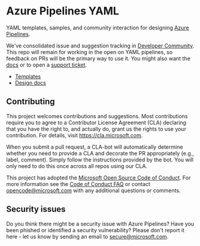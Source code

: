 # Azure Pipelines YAML

YAML templates, samples, and community interaction for designing [Azure Pipelines](https://docs.microsoft.com/azure/devops/pipelines/).

We've consolidated issue and suggestion tracking in [Developer Community](https://developercommunity.visualstudio.com/spaces/21/index.html).
This repo will remain for working in the open on YAML pipelines, so feedback on PRs will be the primary way to use it.
You might also want the [docs](https://docs.microsoft.com/en-us/azure/devops/pipelines/?view=azure-devops) or to open a [support ticket](https://azure.microsoft.com/support/devops/).

- [Templates](templates/)
- [Design docs](design/README.md)

## Contributing

This project welcomes contributions and suggestions.  Most contributions require you to agree to a
Contributor License Agreement (CLA) declaring that you have the right to, and actually do, grant us
the rights to use your contribution. For details, visit https://cla.microsoft.com.

When you submit a pull request, a CLA-bot will automatically determine whether you need to provide
a CLA and decorate the PR appropriately (e.g., label, comment). Simply follow the instructions
provided by the bot. You will only need to do this once across all repos using our CLA.

This project has adopted the [Microsoft Open Source Code of Conduct](https://opensource.microsoft.com/codeofconduct/).
For more information see the [Code of Conduct FAQ](https://opensource.microsoft.com/codeofconduct/faq/) or
contact [opencode@microsoft.com](mailto:opencode@microsoft.com) with any additional questions or comments.

## Security issues

Do you think there might be a security issue with Azure Pipelines?
Have you been phished or identified a security vulnerability?
Please don't report it here - let us know by sending an email to secure@microsoft.com.

